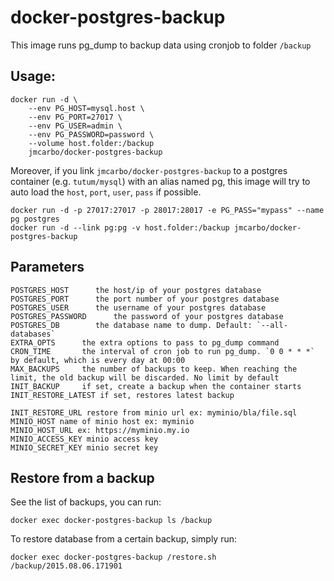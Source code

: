 # docker-postgres-backup

This image runs pg_dump to backup data using cronjob to folder `/backup`

## Usage:

    docker run -d \
        --env PG_HOST=mysql.host \
        --env PG_PORT=27017 \
        --env PG_USER=admin \
        --env PG_PASSWORD=password \
        --volume host.folder:/backup
        jmcarbo/docker-postgres-backup

Moreover, if you link `jmcarbo/docker-postgres-backup` to a postgres container (e.g. `tutum/mysql`) with an alias named pg, this image will try to auto load the `host`, `port`, `user`, `pass` if possible.

    docker run -d -p 27017:27017 -p 28017:28017 -e PG_PASS="mypass" --name pg postgres
    docker run -d --link pg:pg -v host.folder:/backup jmcarbo/docker-postgres-backup

## Parameters

    POSTGRES_HOST      the host/ip of your postgres database
    POSTGRES_PORT      the port number of your postgres database
    POSTGRES_USER      the username of your postgres database
    POSTGRES_PASSWORD      the password of your postgres database
    POSTGRES_DB        the database name to dump. Default: `--all-databases`
    EXTRA_OPTS      the extra options to pass to pg_dump command
    CRON_TIME       the interval of cron job to run pg_dump. `0 0 * * *` by default, which is every day at 00:00
    MAX_BACKUPS     the number of backups to keep. When reaching the limit, the old backup will be discarded. No limit by default
    INIT_BACKUP     if set, create a backup when the container starts
    INIT_RESTORE_LATEST if set, restores latest backup

    INIT_RESTORE_URL restore from minio url ex: myminio/bla/file.sql 
    MINIO_HOST name of minio host ex: myminio
    MINIO_HOST_URL ex: https://myminio.my.io
    MINIO_ACCESS_KEY minio access key
    MINIO_SECRET_KEY minio secret key

## Restore from a backup

See the list of backups, you can run:

    docker exec docker-postgres-backup ls /backup

To restore database from a certain backup, simply run:

    docker exec docker-postgres-backup /restore.sh /backup/2015.08.06.171901
